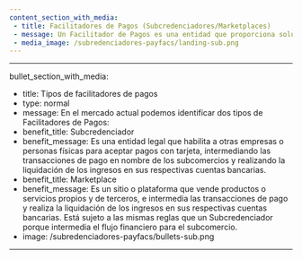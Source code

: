 ```yaml
---
content_section_with_media: 
 - title: Facilitadores de Pagos (Subcredenciadores/Marketplaces)
 - message: Un Facilitador de Pagos es una entidad que proporciona soluciones de pago para que los clientes finales (subcomercios) comercialicen sus productos y/o servicios. Son responsables de capturar, procesar y liquidar las transacciones directamente a sus subcomercios, convirtiéndose en acreedores del Adquirente.
 - media_image: /subredenciadores-payfacs/landing-sub.png
---
```


---
bullet_section_with_media: 
 - title: Tipos de facilitadores de pagos
 - type: normal
 - message: En el mercado actual podemos identificar dos tipos de Facilitadores de Pagos:
 - benefit_title: Subcredenciador
 - benefit_message: Es una entidad legal que habilita a otras empresas o personas físicas para aceptar pagos con tarjeta, intermediando las transacciones de pago en nombre de los subcomercios y realizando la liquidación de los ingresos en sus respectivas cuentas bancarias.
 - benefit_title: Marketplace
 - benefit_message: Es un sitio o plataforma que vende productos o servicios propios y de terceros, e intermedia las transacciones de pago y realiza la liquidación de los ingresos en sus respectivas cuentas bancarias. Está sujeto a las mismas reglas que un Subcredenciador porque intermedia el flujo financiero para el subcomercio.
 - image: /subredenciadores-payfacs/bullets-sub.png
---